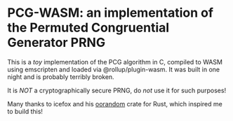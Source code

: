 # PCG-WASM: an implementation of the Permuted Congruential Generator PRNG

This is a *toy* implementation of the PCG algorithm in C, compiled to WASM using emscripten and loaded via @rollup/plugin-wasm. It was built in one night and is probably terribly broken.

It is *NOT* a cryptographically secure PRNG, do *not* use it for such purposes!

Many thanks to icefox and his [oorandom](https://hg.sr.ht/~icefox/oorandom) crate for Rust, which inspired me to build this!
